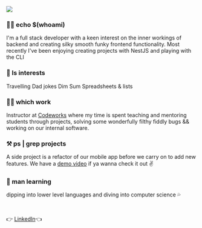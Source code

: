 <p>
  <img src="https://s8.gifyu.com/images/HI-IM-MAYLYNN-2.gif"/>
</p>

### 🙋‍♀️ echo $(whoami)
I'm a full stack developer with a keen interest on the inner workings of backend and creating silky smooth funky frontend functionality. Most recently I've been enjoying creating projects with NestJS and playing with the CLI 

### 🤟 ls interests 
Travelling
Dad jokes
Dim Sum 
Spreadsheets & lists 

### 👩‍💻 which work
Instructor at [Codeworks](https://codeworks.me/) where my time is spent teaching and mentoring students through projects, solving some wonderfully filthy fiddly bugs && working on our internal software. 

### ⚒️ ps | grep projects
A side project is a refactor of our mobile app before we carry on to add new features. We have a [demo video](https://www.youtube.com/watch?v=wZ4gDSbOGk4&feature=youtu.be) if ya wanna check it out :v: </div>

### 🌱 man learning
dipping into lower level languages and diving into computer science 💦

<br>

👉 [LinkedIn](https://www.linkedin.com/in/maylynn-ng/)👈 
